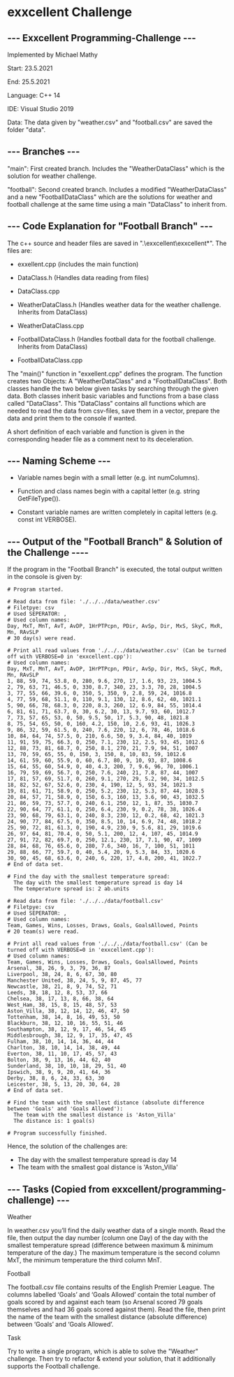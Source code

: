 # exxcellent Challenge

## --- Exxcellent Programming-Challenge ---


Implemented by Michael Mathy

Start: 23.5.2021

End: 25.5.2021

Language: C++ 14

IDE: Visual Studio 2019

Data: The data given by "weather.csv" and "football.csv" are saved the folder "data".

## --- Branches ---

"main": First created branch. Includes the "WeatherDataClass" which is the solution for weather challenge.

"football": Second created branch. Includes a modified  "WeatherDataClass" and a new "FootballDataClass" which are the solutions for weather and football challenge at the same time using a main "DataClass" to inherit from.


## --- Code Explanation for "Football Branch" ---

The c++ source and header files are saved in ".\exxcellent\exxcellent\*".  The files are:

- exxellent.cpp (includes the main function)

- DataClass.h (Handles data reading from files)

- DataClass.cpp

- WeatherDataClass.h (Handles weather data for the weather challenge. Inherits from DataClass)

- WeatherDataClass.cpp

- FootballDataClass.h (Handles football data for the football challenge. Inherits from DataClass)

- FootballDataClass.cpp

The "main()" function in "exxellent.cpp" defines the program. The function creates two Objects: A "WeatherDataClass" and a "FootballDataClass". Both classes handle the two below given tasks by searching through the given data. Both classes inherit basic variables and functions from a base class called "DataClass". This "DataClass" contains all functions which are needed to read the data from csv-files, save them in a vector, prepare the data and print them to the console if wanted.

A short definition of each variable and function is given in the corresponding header file as a comment next to its deceleration.


## --- Naming Scheme ---

- Variable names begin with a small letter (e.g. int numColumns).

- Function and class names begin with a capital letter (e.g. string GetFileType()).

- Constant variable names are written completely in capital letters (e.g. const int VERBOSE).


## --- Output of the "Football Branch" & Solution of the Challenge ----

If the program in the "Football Branch" is executed, the total output written in the console is given by:

```
# Program started.

# Read data from file: './../../data/weather.csv'
# Filetpye: csv
# Used SEPERATOR: ,
# Used column names:
Day, MxT, MnT, AvT, AvDP, 1HrPTPcpn, PDir, AvSp, Dir, MxS, SkyC, MxR, Mn, RAvSLP
# 30 day(s) were read.

# Print all read values from './../../data/weather.csv' (Can be turned off with VERBOSE=0 in 'exxcellent.cpp'):
# Used column names:
Day, MxT, MnT, AvT, AvDP, 1HrPTPcpn, PDir, AvSp, Dir, MxS, SkyC, MxR, Mn, RAvSLP
1, 88, 59, 74, 53.8, 0, 280, 9.6, 270, 17, 1.6, 93, 23, 1004.5
2, 79, 63, 71, 46.5, 0, 330, 8.7, 340, 23, 3.3, 70, 28, 1004.5
3, 77, 55, 66, 39.6, 0, 350, 5, 350, 9, 2.8, 59, 24, 1016.8
4, 77, 59, 68, 51.1, 0, 110, 9.1, 130, 12, 8.6, 62, 40, 1021.1
5, 90, 66, 78, 68.3, 0, 220, 8.3, 260, 12, 6.9, 84, 55, 1014.4
6, 81, 61, 71, 63.7, 0, 30, 6.2, 30, 13, 9.7, 93, 60, 1012.7
7, 73, 57, 65, 53, 0, 50, 9.5, 50, 17, 5.3, 90, 48, 1021.8
8, 75, 54, 65, 50, 0, 160, 4.2, 150, 10, 2.6, 93, 41, 1026.3
9, 86, 32, 59, 61.5, 0, 240, 7.6, 220, 12, 6, 78, 46, 1018.6
10, 84, 64, 74, 57.5, 0, 210, 6.6, 50, 9, 3.4, 84, 40, 1019
11, 91, 59, 75, 66.3, 0, 250, 7.1, 230, 12, 2.5, 93, 45, 1012.6
12, 88, 73, 81, 68.7, 0, 250, 8.1, 270, 21, 7.9, 94, 51, 1007
13, 70, 59, 65, 55, 0, 150, 3, 150, 8, 10, 83, 59, 1012.6
14, 61, 59, 60, 55.9, 0, 60, 6.7, 80, 9, 10, 93, 87, 1008.6
15, 64, 55, 60, 54.9, 0, 40, 4.3, 200, 7, 9.6, 96, 70, 1006.1
16, 79, 59, 69, 56.7, 0, 250, 7.6, 240, 21, 7.8, 87, 44, 1007
17, 81, 57, 69, 51.7, 0, 260, 9.1, 270, 29, 5.2, 90, 34, 1012.5
18, 82, 52, 67, 52.6, 0, 230, 4, 190, 12, 5, 93, 34, 1021.3
19, 81, 61, 71, 58.9, 0, 250, 5.2, 230, 12, 5.3, 87, 44, 1028.5
20, 84, 57, 71, 58.9, 0, 150, 6.3, 160, 13, 3.6, 90, 43, 1032.5
21, 86, 59, 73, 57.7, 0, 240, 6.1, 250, 12, 1, 87, 35, 1030.7
22, 90, 64, 77, 61.1, 0, 250, 6.4, 230, 9, 0.2, 78, 38, 1026.4
23, 90, 68, 79, 63.1, 0, 240, 8.3, 230, 12, 0.2, 68, 42, 1021.3
24, 90, 77, 84, 67.5, 0, 350, 8.5, 10, 14, 6.9, 74, 48, 1018.2
25, 90, 72, 81, 61.3, 0, 190, 4.9, 230, 9, 5.6, 81, 29, 1019.6
26, 97, 64, 81, 70.4, 0, 50, 5.1, 200, 12, 4, 107, 45, 1014.9
27, 91, 72, 82, 69.7, 0, 250, 12.1, 230, 17, 7.1, 90, 47, 1009
28, 84, 68, 76, 65.6, 0, 280, 7.6, 340, 16, 7, 100, 51, 1011
29, 88, 66, 77, 59.7, 0, 40, 5.4, 20, 9, 5.3, 84, 33, 1020.6
30, 90, 45, 68, 63.6, 0, 240, 6, 220, 17, 4.8, 200, 41, 1022.7
# End of data set.

# Find the day with the smallest temperature spread:
  The day with the smallest temperature spread is day 14
  The temperature spread is: 2 ab.units

# Read data from file: './../../data/football.csv'
# Filetpye: csv
# Used SEPERATOR: ,
# Used column names:
Team, Games, Wins, Losses, Draws, Goals, GoalsAllowed, Points
# 20 team(s) were read.

# Print all read values from './../../data/football.csv' (Can be turned off with VERBOSE=0 in 'exxcellent.cpp'):
# Used column names:
Team, Games, Wins, Losses, Draws, Goals, GoalsAllowed, Points
Arsenal, 38, 26, 9, 3, 79, 36, 87
Liverpool, 38, 24, 8, 6, 67, 30, 80
Manchester United, 38, 24, 5, 9, 87, 45, 77
Newcastle, 38, 21, 8, 9, 74, 52, 71
Leeds, 38, 18, 12, 8, 53, 37, 66
Chelsea, 38, 17, 13, 8, 66, 38, 64
West_Ham, 38, 15, 8, 15, 48, 57, 53
Aston_Villa, 38, 12, 14, 12, 46, 47, 50
Tottenham, 38, 14, 8, 16, 49, 53, 50
Blackburn, 38, 12, 10, 16, 55, 51, 46
Southampton, 38, 12, 9, 17, 46, 54, 45
Middlesbrough, 38, 12, 9, 17, 35, 47, 45
Fulham, 38, 10, 14, 14, 36, 44, 44
Charlton, 38, 10, 14, 14, 38, 49, 44
Everton, 38, 11, 10, 17, 45, 57, 43
Bolton, 38, 9, 13, 16, 44, 62, 40
Sunderland, 38, 10, 10, 18, 29, 51, 40
Ipswich, 38, 9, 9, 20, 41, 64, 36
Derby, 38, 8, 6, 24, 33, 63, 30
Leicester, 38, 5, 13, 20, 30, 64, 28
# End of data set.

# Find the team with the smallest distance (absolute difference between 'Goals' and 'Goals Allowed'):
  The team with the smallest distance is 'Aston_Villa'
  The distance is: 1 goal(s)

# Program successfully finished.
```


Hence, the solution of the challenges are:
- The day with the smallest temperature spread is day 14
- The team with the smallest goal distance is 'Aston_Villa'

## --- Tasks (Copied from exxcellent/programming-challenge) ---


Weather

In weather.csv you’ll find the daily weather data of a single month. Read the file, then output the day number (column one Day) of the day with the smallest temperature spread (difference between maximum & minimum temperature of the day.) The maximum temperature is the second column MxT, the minimum temperature the third column MnT.

Football

The football.csv file contains results of the English Premier League. The columns labelled ‘Goals’ and ‘Goals Allowed’ contain the total number of goals scored by and against each team (so Arsenal scored 79 goals themselves and had 36 goals scored against them). Read the file, then print the name of the team with the smallest distance (absolute difference) between ‘Goals’ and ‘Goals Allowed’.

Task

Try to write a single program, which is able to solve the "Weather" challenge. Then try to refactor & extend your solution, that it additionally supports the Football challenge.
